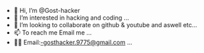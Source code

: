 - 👋 Hi, I’m @Gost-hacker
- 👀 I’m interested in hacking and coding ...
- 💞️ I’m looking to collaborate on github & youtube and aswell etc...
- 📫 To reach me Email me ...
- 🐱‍🏍 Email:-gosthacker.9775@gmail.com ...
<!---
Gost-hacker/Gost-hacker is a ✨ special ✨ repository because its `README.md` (this file) appears on your GitHub profile.
You can click the Preview link to take a look at your changes.
--->
